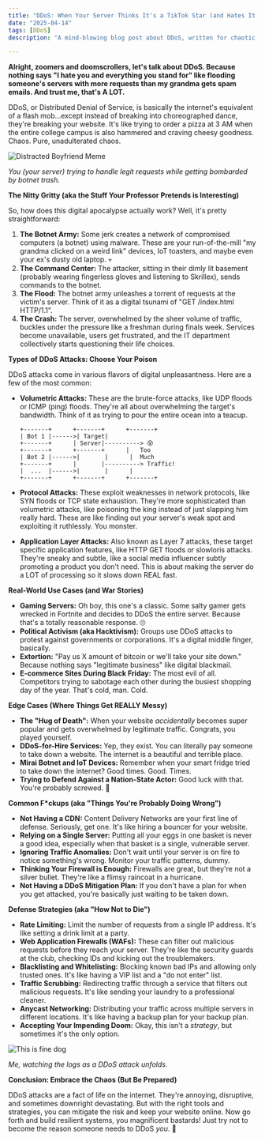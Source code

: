 ```yaml
---
title: "DDoS: When Your Server Thinks It's a TikTok Star (and Hates It)"
date: "2025-04-14"
tags: [DDoS]
description: "A mind-blowing blog post about DDoS, written for chaotic Gen Z engineers."

---
```


**Alright, zoomers and doomscrollers, let's talk about DDoS. Because nothing says "I hate you and everything you stand for" like flooding someone's servers with more requests than my grandma gets spam emails. And trust me, that's A LOT.**

DDoS, or Distributed Denial of Service, is basically the internet's equivalent of a flash mob...except instead of breaking into choreographed dance, they're breaking your website. It's like trying to order a pizza at 3 AM when the entire college campus is also hammered and craving cheesy goodness. Chaos. Pure, unadulterated chaos.

![Distracted Boyfriend Meme](https://i.imgflip.com/1tl7d6.jpg)

*You (your server) trying to handle legit requests while getting bombarded by botnet trash.*

**The Nitty Gritty (aka the Stuff Your Professor Pretends is Interesting)**

So, how does this digital apocalypse actually work? Well, it's pretty straightforward:

1.  **The Botnet Army:** Some jerk creates a network of compromised computers (a botnet) using malware. These are your run-of-the-mill "my grandma clicked on a weird link" devices, IoT toasters, and maybe even your ex's dusty old laptop. 💀
2.  **The Command Center:** The attacker, sitting in their dimly lit basement (probably wearing fingerless gloves and listening to Skrillex), sends commands to the botnet.
3.  **The Flood:** The botnet army unleashes a torrent of requests at the victim's server. Think of it as a digital tsunami of "GET /index.html HTTP/1.1".
4.  **The Crash:** The server, overwhelmed by the sheer volume of traffic, buckles under the pressure like a freshman during finals week. Services become unavailable, users get frustrated, and the IT department collectively starts questioning their life choices.

**Types of DDoS Attacks: Choose Your Poison**

DDoS attacks come in various flavors of digital unpleasantness. Here are a few of the most common:

*   **Volumetric Attacks:** These are the brute-force attacks, like UDP floods or ICMP (ping) floods. They're all about overwhelming the target's bandwidth. Think of it as trying to pour the entire ocean into a teacup.

    ```ascii
    +-------+      +-------+      +-------+
    | Bot 1 |------>| Target|
    +-------+      | Server|----------> 😵
    +-------+      +-------+      |   Too
    | Bot 2 |------>|       |      |  Much
    +-------+      |       |----------> Traffic!
    |  ...  |------>|       |      |
    +-------+      +-------+      +-------+
    ```

*   **Protocol Attacks:** These exploit weaknesses in network protocols, like SYN floods or TCP state exhaustion. They're more sophisticated than volumetric attacks, like poisoning the king instead of just slapping him really hard. These are like finding out your server's weak spot and exploiting it ruthlessly. You monster.

*   **Application Layer Attacks:** Also known as Layer 7 attacks, these target specific application features, like HTTP GET floods or slowloris attacks. They're sneaky and subtle, like a social media influencer subtly promoting a product you don't need. This is about making the server do a LOT of processing so it slows down REAL fast.

**Real-World Use Cases (and War Stories)**

*   **Gaming Servers:** Oh boy, this one's a classic. Some salty gamer gets wrecked in Fortnite and decides to DDoS the entire server. Because that's a totally reasonable response. 🙄
*   **Political Activism (aka Hacktivism):** Groups use DDoS attacks to protest against governments or corporations. It's a digital middle finger, basically.
*   **Extortion:** "Pay us X amount of bitcoin or we'll take your site down." Because nothing says "legitimate business" like digital blackmail.
*   **E-commerce Sites During Black Friday:** The most evil of all. Competitors trying to sabotage each other during the busiest shopping day of the year. That's cold, man. Cold.

**Edge Cases (Where Things Get REALLY Messy)**

*   **The "Hug of Death":** When your website *accidentally* becomes super popular and gets overwhelmed by legitimate traffic. Congrats, you played yourself.
*   **DDoS-for-Hire Services:** Yep, they exist. You can literally pay someone to take down a website. The internet is a beautiful and terrible place.
*   **Mirai Botnet and IoT Devices:** Remember when your smart fridge tried to take down the internet? Good times. Good. Times.
*   **Trying to Defend Against a Nation-State Actor:** Good luck with that. You're probably screwed. 🙏

**Common F\*ckups (aka "Things You're Probably Doing Wrong")**

*   **Not Having a CDN:** Content Delivery Networks are your first line of defense. Seriously, get one. It's like hiring a bouncer for your website.
*   **Relying on a Single Server:** Putting all your eggs in one basket is never a good idea, especially when that basket is a single, vulnerable server.
*   **Ignoring Traffic Anomalies:** Don't wait until your server is on fire to notice something's wrong. Monitor your traffic patterns, dummy.
*   **Thinking Your Firewall is Enough:** Firewalls are great, but they're not a silver bullet. They're like a flimsy raincoat in a hurricane.
*   **Not Having a DDoS Mitigation Plan:** If you don't have a plan for when you get attacked, you're basically just waiting to be taken down.

**Defense Strategies (aka "How Not to Die")**

*   **Rate Limiting:** Limit the number of requests from a single IP address. It's like setting a drink limit at a party.
*   **Web Application Firewalls (WAFs):** These can filter out malicious requests before they reach your server. They're like the security guards at the club, checking IDs and kicking out the troublemakers.
*   **Blacklisting and Whitelisting:** Blocking known bad IPs and allowing only trusted ones. It's like having a VIP list and a "do not enter" list.
*   **Traffic Scrubbing:** Redirecting traffic through a service that filters out malicious requests. It's like sending your laundry to a professional cleaner.
*   **Anycast Networking:** Distributing your traffic across multiple servers in different locations. It's like having a backup plan for your backup plan.
*   **Accepting Your Impending Doom:** Okay, this isn't a *strategy*, but sometimes it's the only option.

![This is fine dog](https://i.kym-cdn.com/entries/icons/original/000/018/012/this_is_fine.jpeg)

*Me, watching the logs as a DDoS attack unfolds.*

**Conclusion: Embrace the Chaos (But Be Prepared)**

DDoS attacks are a fact of life on the internet. They're annoying, disruptive, and sometimes downright devastating. But with the right tools and strategies, you can mitigate the risk and keep your website online. Now go forth and build resilient systems, you magnificent bastards! Just try not to become the reason someone needs to DDoS *you*. 🙏
